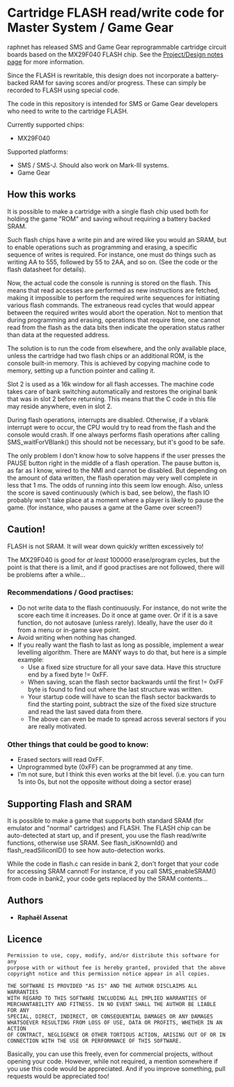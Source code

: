 # Cartridge FLASH read/write code for Master System / Game Gear

raphnet has released SMS and Game Gear reprogrammable cartridge
circuit boards based on the MX29F040 FLASH chip. See the
[Project/Design notes page](https://www.raphnet.net/electronique/sms_gg_cartridge_pcb/index_en.php)
for more information.

Since the FLASH is rewritable, this design does not incorporate a
battery-backed RAM for saving scores and/or progress. These can
simply be recorded to FLASH using special code.

The code in this repository is intended for SMS or Game Gear developers
who need to write to the cartridge FLASH.

Currently supported chips:
 * MX29F040

Supported platforms:
 * SMS / SMS-J. Should also work on Mark-III systems.
 * Game Gear


## How this works

It is possible to make a cartridge with a single flash chip used
both for holding the game "ROM" and saving wihout requiring a
battery backed SRAM.

Such flash chips have a write pin and are wired like you would an SRAM,
but to enable operations such as programming and erasing, a specific
sequence of writes is required. For instance, one must do things such as
writing AA to 555, followed by 55 to 2AA, and so on. (See the code
or the flash datasheet for details).

Now, the actual code the console is running is stored on the flash. This
means that read accesses are performed as new instructions are fetched,
making it impossible to perform the required write sequences for initiating
various flash commands. The extraneous read cycles that would appear between the
required writes would abort the operation. Not to mention that during programming
and erasing, operations that require time, one cannot read from the flash as the
data bits then indicate the operation status rather than data at the requested address.

The solution is to run the code from elsewhere, and the only available place,
unless the cartridge had two flash chips or an additional ROM, is the console
built-in memory. This is achieved by copying machine code to memory, setting
up a function pointer and calling it.

Slot 2 is used as a 16k window for all flash accesses. The machine code takes care
of bank switching automatically and restores the original bank that was in slot 2
before returning. This means that the C code in this file may reside anywhere, even
in slot 2.

During flash operations, interrupts are disabled. Otherwise, if a vblank interrupt
were to occur, the CPU would try to read from the flash and the console would crash.
If one always performs flash operations after calling SMS_waitForVBlank() this should
not be necessary, but it's good to be safe.

The only problem I don't know how to solve happens if the user presses the PAUSE button
right in the middle of a flash operation. The pause button is, as far as I know, wired
to the NMI and cannot be disabled. But depending on the amount of data written,
the flash operation may very well complete in less that 1 ms. The odds of running into
this seem low enough. Also, unless the score is saved continuously (which is bad, see below),
the flash IO probably won't take place at a moment where a player is likely to pause the
game. (for instance, who pauses a game at the Game over screen?)

## Caution!

FLASH is not SRAM. It will wear down quickly written excessively to!

The MX29F040 is good for *at least* 100000 erase/program cycles,
but the point is that there is a limit, and if good practises
are not followed, there will be problems after a while...

### Recommendations / Good practises:

 * Do not write data to the flash continuously. For instance, do not write the score each time it increases. Do it once at game over. Or if it is a save function, do not autosave (unless rarely). Ideally, have the user do it from a menu or in-game save point.
 * Avoid writing when nothing has changed.
 * If you really want the flash to last as long as possible, implement a wear levelling algorithm. There are MANY ways to do that, but here is a simple example:
   * Use a fixed size structure for all your save data. Have this structure end by a fixed byte != 0xFF.
   * When saving, scan the flash sector backwards until the first != 0xFF byte is found to find out where the last structure was written.
   * Your startup code will have to scan the flash sector backwards to find the starting point, subtract the size of the fixed size structure and read the last saved data from there.
   * The above can even be made to spread across several sectors if you are really motivated.

### Other things that could be good to know:
 * Erased sectors will read 0xFF.
 * Unprogrammed byte (0xFF) can be programmed at any time.
 * I'm not sure, but I think this even works at the bit level. (i.e. you can turn 1s into 0s, but not the opposite without doing a sector erase)


## Supporting Flash and SRAM

It is possible to make a game that supports both standard SRAM (for emulator and "normal" cartridges) and FLASH. The FLASH chip can be auto-detected at start up, and if present, you use the flash read/write functions, otherwise use SRAM. See flash_isKnownId() and flash_readSiliconID() to see how auto-detection works.

While the code in flash.c can reside in bank 2, don't forget that your code
for accessing SRAM cannot! For instance, if you call SMS_enableSRAM() from code
in bank2, your code gets replaced by the SRAM contents...

## Authors

* **Raphaël Assenat**


## Licence

	Permission to use, copy, modify, and/or distribute this software for any
	purpose with or without fee is hereby granted, provided that the above
	copyright notice and this permission notice appear in all copies.

	THE SOFTWARE IS PROVIDED "AS IS" AND THE AUTHOR DISCLAIMS ALL WARRANTIES
	WITH REGARD TO THIS SOFTWARE INCLUDING ALL IMPLIED WARRANTIES OF
	MERCHANTABILITY AND FITNESS. IN NO EVENT SHALL THE AUTHOR BE LIABLE FOR ANY
	SPECIAL, DIRECT, INDIRECT, OR CONSEQUENTIAL DAMAGES OR ANY DAMAGES
	WHATSOEVER RESULTING FROM LOSS OF USE, DATA OR PROFITS, WHETHER IN AN ACTION
	OF CONTRACT, NEGLIGENCE OR OTHER TORTIOUS ACTION, ARISING OUT OF OR IN
	CONNECTION WITH THE USE OR PERFORMANCE OF THIS SOFTWARE.

Basically, you can use this freely, even for commercial projects, without opening
your code. However, while not required, a mention somewhere if you use this code would be
appreciated. And if you improve something, pull requests would be appreciated too!


